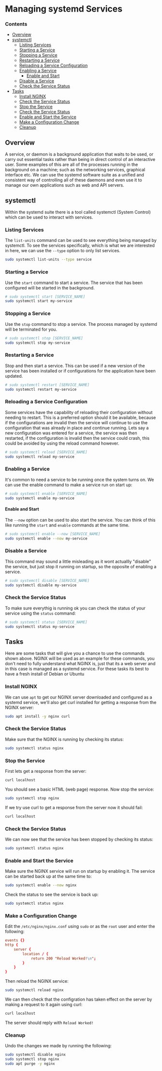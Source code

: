 # Managing systemd Services
<!--TOC_START-->
### Contents
- [Overview](#overview)
- [systemctl](#systemctl)
	- [Listing Services](#listing-services)
	- [Starting a Service](#starting-a-service)
	- [Stopping a Service](#stopping-a-service)
	- [Restarting a Service](#restarting-a-service)
	- [Reloading a Service Configuration](#reloading-a-service-configuration)
	- [Enabling a Service](#enabling-a-service)
		- [Enable and Start](#enable-and-start)
	- [Disable a Service](#disable-a-service)
	- [Check the Service Status](#check-the-service-status)
- [Tasks](#tasks)
	- [Install NGINX](#install-nginx)
	- [Check the Service Status](#check-the-service-status-1)
	- [Stop the Service](#stop-the-service)
	- [Check the Service Status](#check-the-service-status-2)
	- [Enable and Start the Service](#enable-and-start-the-service)
	- [Make a Configuration Change](#make-a-configuration-change)
	- [Cleanup](#cleanup)

<!--TOC_END-->
## Overview
A service, or daemon is a background application that waits to be used, or carry out essential tasks rather than being in direct control of an interactive user.
Some examples of this are all of the processes running in the background on a machine; such as the networking services, graphical interface etc.
We can use the systemd software suite as a unified and consistent way of controlling all of these daemons and even use it to manage our own applications such as web and API servers.
## systemctl
Within the systemd suite there is a tool called systemctl (System Control) which can be used to interact with services.
### Listing Services
The `list-units` command can be used to see everything being managed by systemctl.
To see the services specifically, which is what we are interested in here, we can use the `--type` option to only list services.
```bash
sudo systemctl list-units --type service
```
### Starting a Service
Use the `start` command to start a service.
The service that has been configured will be started in the background.
```bash
# sudo systemctl start [SERVICE_NAME]
sudo systemctl start my-service
```
### Stopping a Service
Use the `stop` command to stop a service.
The process managed by systemd will be terminated for you.
```bash
# sudo systemctl stop [SERVICE_NAME]
sudo systemctl stop my-service
```
### Restarting a Service
Stop and then start a service.
This can be used if a new version of the service has been installed or if configurations for the application have been updated.
```bash
# sudo systemctl restart [SERVICE_NAME]
sudo systemctl restart my-service
```
### Reloading a Service Configuration
Some services have the capability of reloading their configuration without needing to restart.
This is a preferred option should it be available, because if the configurations are invalid then the service will continue to use the configuration that was already in place and continue running.
Lets say a new configuration was entered for a service, the service was then restarted, if the configuration is invalid then the service could crash, this could be avoided by using the reload command however.
```bash
# sudo systemctl reload [SERVICE_NAME]
sudo systemctl reload my-service
```
### Enabling a Service
It's common to need a service to be running once the system turns on.
We can use the enable command to make a service run on start up:
```bash
# sudo systemctl enable [SERVICE_NAME]
sudo systemctl enable my-service
```
#### Enable and Start
The `--now` option can be used to also start the service.
You can think of this like running the `start` and `enable` commands at the same time.
```bash
# sudo systemctl enable --now [SERVICE_NAME]
sudo systemctl enable --now my-service
```
### Disable a Service
This command may sound a little misleading as it wont actuallly "disable" the service, but just stop it running on startup, so the opposite of enabling a service.
```bash
# sudo systemctl disable [SERVICE_NAME]
sudo systemctl disable my-service
```
### Check the Service Status
To make sure everythig is running ok you can check the status of your service using the `status` command:
```bash
# sudo systemctl status [SERVICE_NAME]
sudo systemctl status my-service
```
## Tasks
Here are some tasks that will give you a chance to use the commands shown above.
NGINX will be used as an example for these commands, you don't need to fully understand what NGINX is, just that its a web server and in this case is managed as a systemd service.
For these tasks its best to have a fresh install of Debian or Ubuntu
### Install NGINX
We can use `apt` to get our NGINX server downloaded and configured as a systemd service, we'll also get curl installed for getting a response from the NGINX server:
```bash
sudo apt install -y nginx curl
```
### Check the Service Status
Make sure that the NGINX is running by checking its status:
```bash
sudo systemctl status nginx
```
### Stop the Service
First lets get a response from the server:
```bash
curl localhost
```
You should see a basic HTML (web page) response.
Now stop the service:
```bash
sudo systemctl stop nginx
```
If we try use curl to get a response from the server now it should fail:
```bash
curl localhost
```
### Check the Service Status
We can now see that the service has been stopped by checking its status:
```bash
sudo systemctl status nginx
```
### Enable and Start the Service
Make sure the NGINX service will run on startup by enabling it.
The service can be started back up at the same time to:
```bash
sudo systemctl enable --now nginx
```
Check the status to see the service is back up:
```bash
sudo systemctl status nginx
```
### Make a Configuration Change
Edit the `/etc/nginx/nginx.conf` using `sudo` or as the `root` user and enter the following:
```nginx.conf
events {}
http {
    server {
        location / {
            return 200 "Reload Worked!\n";
        }
    }
}
```
Then reload the NGINX service:
```bash
sudo systemctl reload nginx
```
We can then check that the configration has taken effect on the server by making a request to it again using curl:
```bash
curl localhost
```
The server should reply with `Reload Worked!`
### Cleanup
Undo the changes we made by running the following:
```bash
sudo systemctl disable nginx 
sudo systemctl stop nginx
sudo apt purge -y nginx
```
